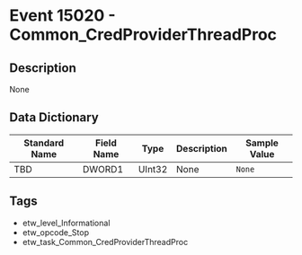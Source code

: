 # Event 15020 - Common_CredProviderThreadProc

## Description
None

## Data Dictionary
|Standard Name|Field Name|Type|Description|Sample Value|
|---|---|---|---|---|
|TBD|DWORD1|UInt32|None|`None`|

## Tags
* etw_level_Informational
* etw_opcode_Stop
* etw_task_Common_CredProviderThreadProc